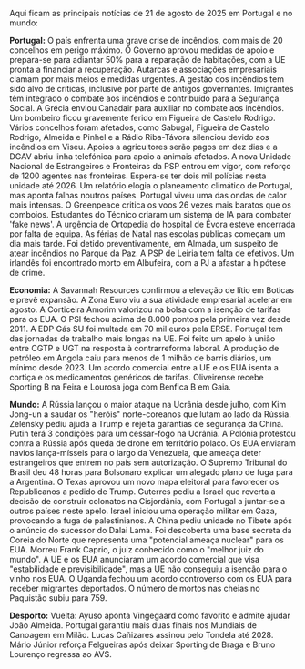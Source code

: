 Aqui ficam as principais notícias de 21 de agosto de 2025 em Portugal e no mundo:

**Portugal:** O país enfrenta uma grave crise de incêndios, com mais de 20 concelhos em perigo máximo. O Governo aprovou medidas de apoio e prepara-se para adiantar 50% para a reparação de habitações, com a UE pronta a financiar a recuperação. Autarcas e associações empresariais clamam por mais meios e medidas urgentes. A gestão dos incêndios tem sido alvo de críticas, inclusive por parte de antigos governantes. Imigrantes têm integrado o combate aos incêndios e contribuído para a Segurança Social. A Grécia enviou Canadair para auxiliar no combate aos incêndios. Um bombeiro ficou gravemente ferido em Figueira de Castelo Rodrigo. Vários concelhos foram afetados, como Sabugal, Figueira de Castelo Rodrigo, Almeida e Pinhel e a Rádio Riba-Távora silenciou devido aos incêndios em Viseu. Apoios a agricultores serão pagos em dez dias e a DGAV abriu linha telefónica para apoio a animais afetados.
A nova Unidade Nacional de Estrangeiros e Fronteiras da PSP entrou em vigor, com reforço de 1200 agentes nas fronteiras. Espera-se ter dois mil polícias nesta unidade até 2026.
Um relatório elogia o planeamento climático de Portugal, mas aponta falhas noutros países. Portugal viveu uma das ondas de calor mais intensas. O Greenpeace critica os voos 26 vezes mais baratos que os comboios. Estudantes do Técnico criaram um sistema de IA para combater 'fake news'.
A urgência de Ortopedia do hospital de Évora esteve encerrada por falta de equipa.
As férias de Natal nas escolas públicas começam um dia mais tarde.
Foi detido preventivamente, em Almada, um suspeito de atear incêndios no Parque da Paz.
A PSP de Leiria tem falta de efetivos.
Um irlandês foi encontrado morto em Albufeira, com a PJ a afastar a hipótese de crime.

**Economia:** A Savannah Resources confirmou a elevação de lítio em Boticas e prevê expansão. A Zona Euro viu a sua atividade empresarial acelerar em agosto. A Corticeira Amorim valorizou na bolsa com a isenção de tarifas para os EUA. O PSI fechou acima de 8.000 pontos pela primeira vez desde 2011. A EDP Gás SU foi multada em 70 mil euros pela ERSE.  Portugal tem das jornadas de trabalho mais longas na UE. Foi feito um apelo à união entre CGTP e UGT na resposta à contrarreforma laboral. A produção de petróleo em Angola caiu para menos de 1 milhão de barris diários, um mínimo desde 2023. Um acordo comercial entre a UE e os EUA isenta a cortiça e os medicamentos genéricos de tarifas. Oliveirense recebe Sporting B na Feira e Lourosa joga com Benfica B em Gaia.

**Mundo:** A Rússia lançou o maior ataque na Ucrânia desde julho, com Kim Jong-un a saudar os "heróis" norte-coreanos que lutam ao lado da Rússia. Zelensky pediu ajuda a Trump e rejeita garantias de segurança da China. Putin terá 3 condições para um cessar-fogo na Ucrânia. A Polónia protestou contra a Rússia após queda de drone em território polaco.
Os EUA enviaram navios lança-mísseis para o largo da Venezuela, que ameaça deter estrangeiros que entrem no país sem autorização.
O Supremo Tribunal do Brasil deu 48 horas para Bolsonaro explicar um alegado plano de fuga para a Argentina. O Texas aprovou um novo mapa eleitoral para favorecer os Republicanos a pedido de Trump.
Guterres pediu a Israel que reverta a decisão de construir colonatos na Cisjordânia, com Portugal a juntar-se a outros países neste apelo. Israel iniciou uma operação militar em Gaza, provocando a fuga de palestinianos.
A China pediu unidade no Tibete após o anúncio do sucessor do Dalai Lama.
Foi descoberta uma base secreta da Coreia do Norte que representa uma "potencial ameaça nuclear" para os EUA.
Morreu Frank Caprio, o juiz conhecido como o "melhor juiz do mundo".
A UE e os EUA anunciaram um acordo comercial que visa "estabilidade e previsibilidade", mas a UE não conseguiu a isenção para o vinho nos EUA.
O Uganda fechou um acordo controverso com os EUA para receber migrantes deportados.
O número de mortos nas cheias no Paquistão subiu para 759.

**Desporto:** Vuelta: Ayuso aponta Vingegaard como favorito e admite ajudar João Almeida. Portugal garantiu mais duas finais nos Mundiais de Canoagem em Milão. Lucas Cañizares assinou pelo Tondela até 2028. Mário Júnior reforça Felgueiras após deixar Sporting de Braga e Bruno Lourenço regressa ao AVS.
